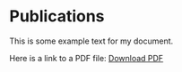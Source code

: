 # Publications

This is some example text for my document.

Here is a link to a PDF file: [Download PDF](Papers/2023/JESTPE_A_Discussion_on_Ultra-High_Efficiency_and_Ultra-High_Power_Density_DC-DC_Converter_Technologies.pdf)

